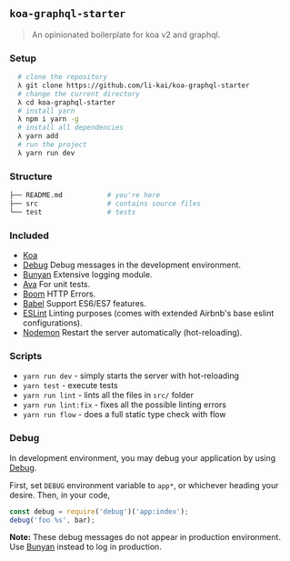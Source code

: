 ## `koa-graphql-starter`
> An opinionated boilerplate for koa v2 and graphql.

### Setup
```bash
  # clone the repository
  λ git clone https://github.com/li-kai/koa-graphql-starter
  # change the current directory
  λ cd koa-graphql-starter
  # install yarn
  λ npm i yarn -g
  # install all dependencies
  λ yarn add
  # run the project
  λ yarn run dev
```

### Structure
```bash
├── README.md           # you're here
├── src                 # contains source files
└── test                # tests
```

### Included
- [Koa](https://github.com/koajs/koa)
- [Debug](https://github.com/visionmedia/debug) Debug messages in the development environment.
- [Bunyan](https://github.com/trentm/node-bunyan) Extensive logging module.
- [Ava](https://github.com/avajs/ava) For unit tests.
- [Boom](https://github.com/hapijs/boom) HTTP Errors.
- [Babel](https://github.com/babel/babel) Support ES6/ES7 features.
- [ESLint](https://github.com/eslint/eslint/) Linting purposes (comes with extended Airbnb's base eslint configurations).
- [Nodemon](https://github.com/remy/nodemon) Restart the server automatically (hot-reloading).

### Scripts

- `yarn run dev` - simply starts the server with hot-reloading
- `yarn test` - execute tests
- `yarn run lint` - lints all the files in `src/` folder
- `yarn run lint:fix` - fixes all the possible linting errors
- `yarn run flow` - does a full static type check with flow

### Debug
In development environment, you may debug your application by using [Debug](https://github.com/visionmedia/debug).

First, set `DEBUG` environment variable to `app*`, or whichever heading your desire. Then, in your code,

```javascript
const debug = require('debug')('app:index');
debug('foo %s', bar);
```
**Note:** These debug messages do not appear in production environment. Use [Bunyan](https://github.com/trentm/node-bunyan) instead to log in production.
